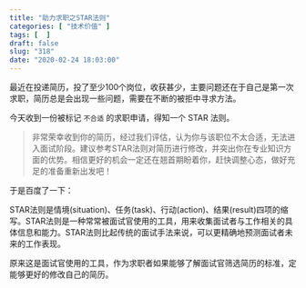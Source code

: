 ```yaml
---
title: "助力求职之STAR法则"
categories: [ "技术价值" ]
tags: [  ]
draft: false
slug: "318"
date: "2020-02-24 18:03:00"
---
```


最近在投递简历，投了至少100个岗位，收获甚少，主要问题还在于自己是第一次求职，简历总是会出现一些问题，需要在不断的被拒中寻求方法。

今天收到一份被标记 `不合适` 的求职申请，得知一个 STAR 法则。

> 非常荣幸收到你的简历，经过我们评估，认为你与该职位不太合适，无法进入面试阶段。建议参考STAR法则对简历进行修改，并突出你在专业知识方面的优势。相信更好的机会一定还在翘首期盼着你，赶快调整心态，做好充足的准备重新出发吧！

于是百度了一下：

STAR法则是情境(situation)、任务(task)、行动(action)、结果(result)四项的缩写。STAR法则是一种常常被面试官使用的工具，用来收集面试者与工作相关的具体信息和能力。STAR法则比起传统的面试手法来说，可以更精确地预测面试者未来的工作表现。

原来这是面试官使用的工具，作为求职者如果能够了解面试官筛选简历的标准，定能够更好的修改自己的简历。
